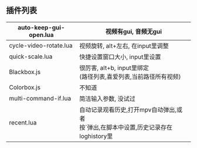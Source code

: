 ## 插件列表

| auto-keep-gui-open.lua | 视频有gui, 音频无gui                                         |
| ---------------------- | ------------------------------------------------------------ |
| cycle-video-rotate.lua | 视频旋转, alt+左右, 在input里调整                            |
| quick-scale.lua        | 快捷设置窗口大小, input里设置                                |
| Blackbox.js            | 很厉害, alt+b, input里绑定<br />(路径列表,喜爱列表,当前路径所有视频) |
| Colorbox.js            | 不知道                                                       |
| multi-command-if.lua   | 简洁输入参数, 没试过                                         |
| recent.lua             | 自动记录观看历史,打开mpv自动弹出,或者<br />按`弹出,在脚本中设置,历史记录存在loghistory里 |

